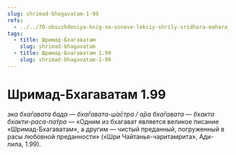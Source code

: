 ```yaml
---
slug: shrimad-bhagavatam-1-99
refs:
  - ../../70-obsuzhdeniya-knig-na-osnove-lekciy-shrily-sridhara-maharaja/1121-1981-08-20-a2-o-kvalifikatsii-dlya-chteniya-i-napisanii-shri-shri-prapanna-dzhivanamritam.md
tags:
  - title: Шримад-Бхагаватам
    slug: shrimad-bhagavatam
  - title: Шримад-Бхагаватам 1.99
    slug: shrimad-bhagavatam-1-99
---
```


# Шримад-Бхагаватам 1.99

*эка бха̄гавата бад̣а — бха̄гавата-ш́а̄стра / а̄ра бха̄гавата — бхакта бхакти-раса-па̄тра* — «Одним из бхагават является великое писание «Шримад-Бхагаватам», а другим — чистый преданный, погруженный в расы любовной преданности» («Шри Чайтанья-чаритамрита», Ади-лила, 1.99).

